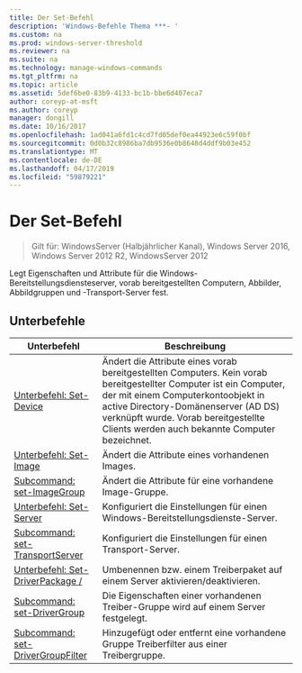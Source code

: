 ```yaml
---
title: Der Set-Befehl
description: 'Windows-Befehle Thema ***- '
ms.custom: na
ms.prod: windows-server-threshold
ms.reviewer: na
ms.suite: na
ms.technology: manage-windows-commands
ms.tgt_pltfrm: na
ms.topic: article
ms.assetid: 5def6be0-83b9-4133-bc1b-bbe6d407eca7
author: coreyp-at-msft
ms.author: coreyp
manager: dongill
ms.date: 10/16/2017
ms.openlocfilehash: 1ad041a6fd1c4cd7fd05def0ea44923e6c59f0bf
ms.sourcegitcommit: 0d0b32c8986ba7db9536e0b8648d4ddf9b03e452
ms.translationtype: MT
ms.contentlocale: de-DE
ms.lasthandoff: 04/17/2019
ms.locfileid: "59879221"
---
```

# <a name="the-set-command"></a>Der Set-Befehl

>Gilt für: WindowsServer (Halbjährlicher Kanal), Windows Server 2016, Windows Server 2012 R2, WindowsServer 2012

Legt Eigenschaften und Attribute für die Windows-Bereitstellungsdiensteserver, vorab bereitgestellten Computern, Abbilder, Abbildgruppen und -Transport-Server fest.
## <a name="subcommands"></a>Unterbefehle
|Unterbefehl|Beschreibung|
|-------|--------|
|[Unterbefehl: Set-Device](subcommand-set-device.md)|Ändert die Attribute eines vorab bereitgestellten Computers. Kein vorab bereitgestellter Computer ist ein Computer, der mit einem Computerkontoobjekt in active Directory-Domänenserver (AD DS) verknüpft wurde. Vorab bereitgestellte Clients werden auch bekannte Computer bezeichnet.|
|[Unterbefehl: Set-Image](subcommand-set-image.md)|Ändert die Attribute eines vorhandenen Images.|
|[Subcommand: set-ImageGroup](subcommand-set-imagegroup.md)|Ändert die Attribute für eine vorhandene Image-Gruppe.|
|[Unterbefehl: Set-Server](subcommand-set-server.md)|Konfiguriert die Einstellungen für einen Windows-Bereitstellungsdienste-Server.|
|[Subcommand: set-TransportServer](subcommand-set-transportserver.md)|Konfiguriert die Einstellungen für einen Transport-Server.|
|[Unterbefehl: Set-DriverPackage /](subcommand-set-driverpackage.md)|Umbenennen bzw. einem Treiberpaket auf einem Server aktivieren/deaktivieren.|
|[Subcommand: set-DriverGroup](subcommand-set-drivergroup.md)|Die Eigenschaften einer vorhandenen Treiber-Gruppe wird auf einem Server festgelegt.|
|[Subcommand: set-DriverGroupFilter](subcommand-set-drivergroupfilter.md)|Hinzugefügt oder entfernt eine vorhandene Gruppe Treiberfilter aus einer Treibergruppe.|
